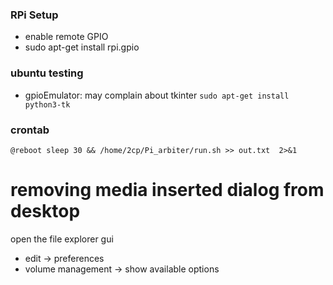 ### RPi Setup
 * enable remote GPIO
 * sudo apt-get install rpi.gpio

### ubuntu testing
 * gpioEmulator: may complain about tkinter `sudo apt-get install python3-tk`

### crontab 

`@reboot sleep 30 && /home/2cp/Pi_arbiter/run.sh >> out.txt  2>&1`

# removing media inserted dialog from desktop

open the file explorer gui 
* edit -> preferences
* volume management -> show available options


